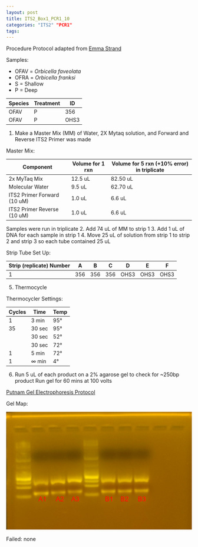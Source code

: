 ```yaml
---
layout: post
title: ITS2_Box1_PCR1_10
categories: "ITS2" "PCR1"
tags:
---
```


Procedure
Protocol adapted from [Emma Strand](https://emmastrand.github.io/EmmaStrand_Notebook/16s,-ITS2,-23s-PCR-Protocol-Testing/)

Samples:
- OFAV = *Orbicella faveolata*
- OFRA = *Orbicella franksi*
- S = Shallow
- P = Deep

| Species | Treatment | ID   |
|---------|-----------|------|
| OFAV    | P         | 356  |
| OFAV    | P         | OHS3 |

1. Make a Master Mix (MM) of Water, 2X Mytaq solution, and Forward and Reverse ITS2 Primer was made

Master Mix:

| Component                   | Volume for 1 rxn  |  Volume for 5 rxn (+10% error) in triplicate |
|-----------------------------|-------------------|---------------------------------------------|
| 2x MyTaq Mix                | 12.5 uL           | 82.50 uL                                    |
| Molecular Water             | 9.5 uL            | 62.70 uL                                    |
| ITS2 Primer Forward (10 uM) | 1.0 uL            | 6.6 uL                                      |
| ITS2 Primer Reverse (10 uM) | 1.0 uL            | 6.6 uL                                      |

Samples were run in triplicate
2. Add 74 uL of MM to strip 1
3. Add 1 uL of DNA for each sample in strip 1
4. Move 25 uL of solution from strip 1 to strip 2 and strip 3 so each tube contained 25 uL

Strip Tube Set Up:

| Strip (replicate) Number | A    | B   | C   | D    | E    | F    |
|--------------------------|------|-----|-----|------|------|------|
| 1                        | 356  | 356 | 356 | OHS3 | OHS3 | OHS3 |

5. Thermocycle

Thermocycler Settings:

| Cycles | Time   | Temp |
|--------|--------|------|
| 1 	   | 3 min  | 95°  |
| 35     | 30 sec | 95°  |
|        | 30 sec | 52°  |
|        | 30 sec | 72°  |
| 1      | 5 min  | 72°  |
| 1      | ∞ min  | 4°   |

6. Run 5 uL of each product on a 2% agarose gel to check for ~250bp product
   Run gel for 60 mins at 100 volts

[Putnam Gel Electrophoresis Protocol](https://emmastrand.github.io/EmmaStrand_Notebook/Gel-Electrophoresis-Protocol/)

Gel Map:

![](https://raw.githubusercontent.com/wdunster/WDPrada_Lab_Notebook/master/images/ITS2_Gel10.png)

Failed: none
